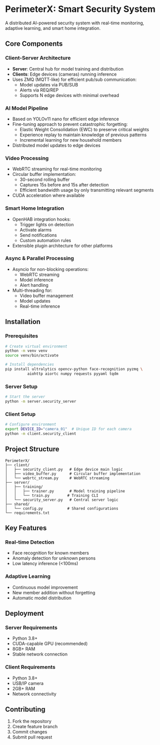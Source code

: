 # PerimeterX: Smart Security System

A distributed AI-powered security system with real-time monitoring, adaptive learning, and smart home integration.

## Core Components

### Client-Server Architecture
- **Server**: Central hub for model training and distribution
- **Clients**: Edge devices (cameras) running inference
- Uses ZMQ (MQTT-like) for efficient pub/sub communication:
  - Model updates via PUB/SUB
  - Alerts via REQ/REP
  - Supports N edge devices with minimal overhead

### AI Model Pipeline
- Based on YOLOv11 nano for efficient edge inference
- Fine-tuning approach to prevent catastrophic forgetting:
  - Elastic Weight Consolidation (EWC) to preserve critical weights
  - Experience replay to maintain knowledge of previous patterns
  - Incremental learning for new household members
- Distributed model updates to edge devices

### Video Processing
- WebRTC streaming for real-time monitoring
- Circular buffer implementation:
  - 30-second rolling buffer
  - Captures 15s before and 15s after detection
  - Efficient bandwidth usage by only transmitting relevant segments
- CUDA acceleration where available

### Smart Home Integration
- OpenHAB integration hooks:
  - Trigger lights on detection
  - Activate alarms
  - Send notifications
  - Custom automation rules
- Extensible plugin architecture for other platforms

### Async & Parallel Processing
- Asyncio for non-blocking operations:
  - WebRTC streaming
  - Model inference
  - Alert handling
- Multi-threading for:
  - Video buffer management
  - Model updates
  - Real-time inference

## Installation

### Prerequisites
```bash
# Create virtual environment
python -m venv venv
source venv/bin/activate

# Install dependencies
pip install ultralytics opencv-python face-recognition pyzmq \
          aiohttp aiortc numpy requests pyyaml tqdm
```

### Server Setup
```bash
# Start the server
python -m server.security_server
```

### Client Setup
```bash
# Configure environment
export DEVICE_ID="camera_01"  # Unique ID for each camera
python -m client.security_client
```

## Project Structure
```
PerimeterX/
├── client/
│   ├── security_client.py   # Edge device main logic
│   ├── video_buffer.py      # Circular buffer implementation
│   └── webrtc_stream.py     # WebRTC streaming
├── server/
│   ├── training/
│   │   ├── trainer.py       # Model training pipeline
│   │   └── train.py        # Training CLI
│   └── security_server.py   # Central server logic
├── shared/
│   └── config.py           # Shared configurations
└── requirements.txt
```

## Key Features

### Real-time Detection
- Face recognition for known members
- Anomaly detection for unknown persons
- Low latency inference (<100ms)

### Adaptive Learning
- Continuous model improvement
- New member addition without forgetting
- Automatic model distribution

## Deployment

### Server Requirements
- Python 3.8+
- CUDA-capable GPU (recommended)
- 8GB+ RAM
- Stable network connection

### Client Requirements
- Python 3.8+
- USB/IP camera
- 2GB+ RAM
- Network connectivity

## Contributing
1. Fork the repository
2. Create feature branch
3. Commit changes
4. Submit pull request